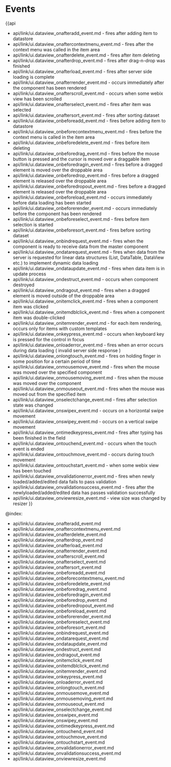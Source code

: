 Events
=======

{{api
- api/link/ui.dataview_onafteradd_event.md - fires after adding item to datastore
- api/link/ui.dataview_onaftercontextmenu_event.md - fires after the context menu was called in the item area
- api/link/ui.dataview_onafterdelete_event.md - fires after item deleting
- api/link/ui.dataview_onafterdrop_event.md - fires after drag-n-drop was finished
- api/link/ui.dataview_onafterload_event.md - fires after server side loading is complete
- api/link/ui.dataview_onafterrender_event.md - occurs immediately after the component has been rendered
- api/link/ui.dataview_onafterscroll_event.md - occurs when some webix view has been scrolled
- api/link/ui.dataview_onafterselect_event.md - fires after item was selected
- api/link/ui.dataview_onaftersort_event.md - fires after sorting dataset
- api/link/ui.dataview_onbeforeadd_event.md - fires before adding item to datastore
- api/link/ui.dataview_onbeforecontextmenu_event.md - fires before the context menu is called in the item area
- api/link/ui.dataview_onbeforedelete_event.md - fires before item deleting
- api/link/ui.dataview_onbeforedrag_event.md - fires before the mouse button is pressed and the cursor is moved over a draggable item
- api/link/ui.dataview_onbeforedragin_event.md - fires before a dragged element is moved over the droppable area
- api/link/ui.dataview_onbeforedrop_event.md - fires before a dragged element is released over the droppable area
- api/link/ui.dataview_onbeforedropout_event.md - fires before a dragged element is released over the droppable area
- api/link/ui.dataview_onbeforeload_event.md - occurs immediately before data loading has been started
- api/link/ui.dataview_onbeforerender_event.md - occurs immediately before the component has been rendered
- api/link/ui.dataview_onbeforeselect_event.md - fires before item selection is started
- api/link/ui.dataview_onbeforesort_event.md - fires before sorting dataset
- api/link/ui.dataview_onbindrequest_event.md - fires when the component is ready to receive data from the master component
- api/link/ui.dataview_ondatarequest_event.md - fires when data from the server is requested for linear data structures (List, DataTable, DataView etc.) to implement dynamic data loading
- api/link/ui.dataview_ondataupdate_event.md - fires when data item is in update process
- api/link/ui.dataview_ondestruct_event.md - occurs when component destroyed
- api/link/ui.dataview_ondragout_event.md - fires when a dragged element is moved outside of the droppable area
- api/link/ui.dataview_onitemclick_event.md - fires when a component item was clicked
- api/link/ui.dataview_onitemdblclick_event.md - fires when a component item was double-clicked
- api/link/ui.dataview_onitemrender_event.md - for each item rendering, occurs only for items with custom templates
- api/link/ui.dataview_onkeypress_event.md - occurs when keyboard key is pressed for the control in focus
- api/link/ui.dataview_onloaderror_event.md - fires when an error occurs during data loading ( invalid server side response )
- api/link/ui.dataview_onlongtouch_event.md - fires on holding finger in some position for a certain period of time
- api/link/ui.dataview_onmousemove_event.md - fires when the mouse was moved over the specified component
- api/link/ui.dataview_onmousemoving_event.md - fires when the mouse was moved over the component
- api/link/ui.dataview_onmouseout_event.md - fires when the mouse was moved out from the specified item
- api/link/ui.dataview_onselectchange_event.md - fires after selection state was changed
- api/link/ui.dataview_onswipex_event.md - occurs on a horizontal swipe movement
- api/link/ui.dataview_onswipey_event.md - occurs on a vertical swipe movement
- api/link/ui.dataview_ontimedkeypress_event.md - fires after typing has been finished in the field
- api/link/ui.dataview_ontouchend_event.md - occurs when the touch event is ended
- api/link/ui.dataview_ontouchmove_event.md - occurs during touch movement
- api/link/ui.dataview_ontouchstart_event.md - when some webix view has been touched
- api/link/ui.dataview_onvalidationerror_event.md - fires when newly loaded/added/edited data fails to pass validation
- api/link/ui.dataview_onvalidationsuccess_event.md - fires after the newlyloaded/added/edited data has passes validation successfully
- api/link/ui.dataview_onviewresize_event.md - view size was changed by resizer
}}

@index:
- api/link/ui.dataview_onafteradd_event.md
- api/link/ui.dataview_onaftercontextmenu_event.md
- api/link/ui.dataview_onafterdelete_event.md
- api/link/ui.dataview_onafterdrop_event.md
- api/link/ui.dataview_onafterload_event.md
- api/link/ui.dataview_onafterrender_event.md
- api/link/ui.dataview_onafterscroll_event.md
- api/link/ui.dataview_onafterselect_event.md
- api/link/ui.dataview_onaftersort_event.md
- api/link/ui.dataview_onbeforeadd_event.md
- api/link/ui.dataview_onbeforecontextmenu_event.md
- api/link/ui.dataview_onbeforedelete_event.md
- api/link/ui.dataview_onbeforedrag_event.md
- api/link/ui.dataview_onbeforedragin_event.md
- api/link/ui.dataview_onbeforedrop_event.md
- api/link/ui.dataview_onbeforedropout_event.md
- api/link/ui.dataview_onbeforeload_event.md
- api/link/ui.dataview_onbeforerender_event.md
- api/link/ui.dataview_onbeforeselect_event.md
- api/link/ui.dataview_onbeforesort_event.md
- api/link/ui.dataview_onbindrequest_event.md
- api/link/ui.dataview_ondatarequest_event.md
- api/link/ui.dataview_ondataupdate_event.md
- api/link/ui.dataview_ondestruct_event.md
- api/link/ui.dataview_ondragout_event.md
- api/link/ui.dataview_onitemclick_event.md
- api/link/ui.dataview_onitemdblclick_event.md
- api/link/ui.dataview_onitemrender_event.md
- api/link/ui.dataview_onkeypress_event.md
- api/link/ui.dataview_onloaderror_event.md
- api/link/ui.dataview_onlongtouch_event.md
- api/link/ui.dataview_onmousemove_event.md
- api/link/ui.dataview_onmousemoving_event.md
- api/link/ui.dataview_onmouseout_event.md
- api/link/ui.dataview_onselectchange_event.md
- api/link/ui.dataview_onswipex_event.md
- api/link/ui.dataview_onswipey_event.md
- api/link/ui.dataview_ontimedkeypress_event.md
- api/link/ui.dataview_ontouchend_event.md
- api/link/ui.dataview_ontouchmove_event.md
- api/link/ui.dataview_ontouchstart_event.md
- api/link/ui.dataview_onvalidationerror_event.md
- api/link/ui.dataview_onvalidationsuccess_event.md
- api/link/ui.dataview_onviewresize_event.md


